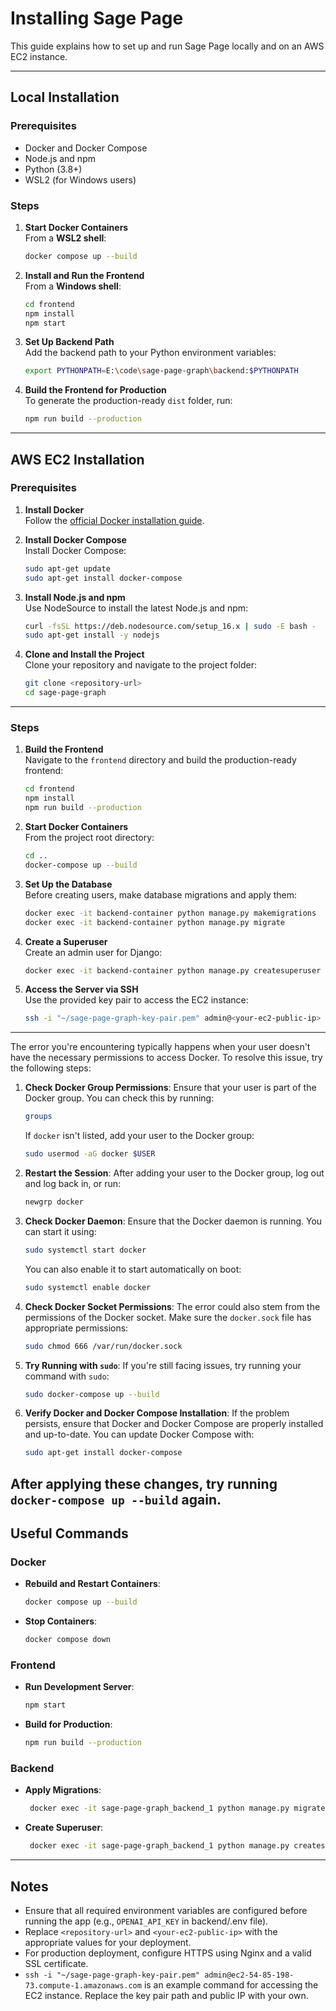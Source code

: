 # **Installing Sage Page**

This guide explains how to set up and run Sage Page locally and on an AWS EC2 instance.

---

## **Local Installation**

### **Prerequisites**
- Docker and Docker Compose
- Node.js and npm
- Python (3.8+)
- WSL2 (for Windows users)

### **Steps**
1. **Start Docker Containers**  
   From a **WSL2 shell**:
   ```bash
   docker compose up --build
   ```

2. **Install and Run the Frontend**  
   From a **Windows shell**:
   ```bash
   cd frontend
   npm install
   npm start
   ```

3. **Set Up Backend Path**  
   Add the backend path to your Python environment variables:
   ```bash
   export PYTHONPATH=E:\code\sage-page-graph\backend:$PYTHONPATH
   ```

4. **Build the Frontend for Production**  
   To generate the production-ready `dist` folder, run:
   ```bash
   npm run build --production
   ```

---

## **AWS EC2 Installation**

### **Prerequisites**
1. **Install Docker**  
   Follow the [official Docker installation guide](https://docs.docker.com/engine/install/).
   
2. **Install Docker Compose**  
   Install Docker Compose:
   ```bash
   sudo apt-get update
   sudo apt-get install docker-compose
   ```

3. **Install Node.js and npm**  
   Use NodeSource to install the latest Node.js and npm:
   ```bash
   curl -fsSL https://deb.nodesource.com/setup_16.x | sudo -E bash -
   sudo apt-get install -y nodejs
   ```

4. **Clone and Install the Project**  
   Clone your repository and navigate to the project folder:
   ```bash
   git clone <repository-url>
   cd sage-page-graph
   ```

---

### **Steps**
1. **Build the Frontend**  
   Navigate to the `frontend` directory and build the production-ready frontend:
   ```bash
   cd frontend
   npm install
   npm run build --production
   ```

2. **Start Docker Containers**  
   From the project root directory:
   ```bash
   cd ..
   docker-compose up --build
   ```

3. **Set Up the Database**  
   Before creating users, make database migrations and apply them:
   ```bash
   docker exec -it backend-container python manage.py makemigrations
   docker exec -it backend-container python manage.py migrate
   ```

4. **Create a Superuser**  
   Create an admin user for Django:
   ```bash
   docker exec -it backend-container python manage.py createsuperuser
   ```

5. **Access the Server via SSH**  
   Use the provided key pair to access the EC2 instance:
   ```bash
   ssh -i "~/sage-page-graph-key-pair.pem" admin@<your-ec2-public-ip>
   ```
---
The error you're encountering typically happens when your user doesn't have the necessary permissions to access Docker. To resolve this issue, try the following steps:

1. **Check Docker Group Permissions**:
   Ensure that your user is part of the Docker group. You can check this by running:
   ```bash
   groups
   ```
   If `docker` isn't listed, add your user to the Docker group:
   ```bash
   sudo usermod -aG docker $USER
   ```

2. **Restart the Session**:
   After adding your user to the Docker group, log out and log back in, or run:
   ```bash
   newgrp docker
   ```

3. **Check Docker Daemon**:
   Ensure that the Docker daemon is running. You can start it using:
   ```bash
   sudo systemctl start docker
   ```
   You can also enable it to start automatically on boot:
   ```bash
   sudo systemctl enable docker
   ```

4. **Check Docker Socket Permissions**:
   The error could also stem from the permissions of the Docker socket. Make sure the `docker.sock` file has appropriate permissions:
   ```bash
   sudo chmod 666 /var/run/docker.sock
   ```

5. **Try Running with `sudo`**:
   If you're still facing issues, try running your command with `sudo`:
   ```bash
   sudo docker-compose up --build
   ```

6. **Verify Docker and Docker Compose Installation**:
   If the problem persists, ensure that Docker and Docker Compose are properly installed and up-to-date. You can update Docker Compose with:
   ```bash
   sudo apt-get install docker-compose
   ```

After applying these changes, try running `docker-compose up --build` again.
---

## **Useful Commands**

### **Docker**
- **Rebuild and Restart Containers**:
  ```bash
  docker compose up --build
  ```

- **Stop Containers**:
  ```bash
  docker compose down
  ```

### **Frontend**
- **Run Development Server**:
  ```bash
  npm start
  ```

- **Build for Production**:
  ```bash
  npm run build --production
  ```

### **Backend**
- **Apply Migrations**:
  ```bash
   docker exec -it sage-page-graph_backend_1 python manage.py migrate
  ```

- **Create Superuser**:
  ```bash
   docker exec -it sage-page-graph_backend_1 python manage.py createsuperuser
  ```

---

## **Notes**
- Ensure that all required environment variables are configured before running the app (e.g., `OPENAI_API_KEY` in backend/.env file).
- Replace `<repository-url>` and `<your-ec2-public-ip>` with the appropriate values for your deployment.
- For production deployment, configure HTTPS using Nginx and a valid SSL certificate.
- `ssh -i "~/sage-page-graph-key-pair.pem" admin@ec2-54-85-198-73.compute-1.amazonaws.com` is an example command for accessing the EC2 instance. Replace the key pair path and public IP with your own.